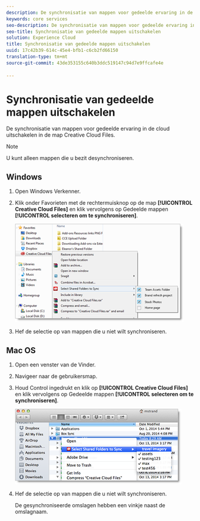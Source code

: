 ```yaml
---
description: De synchronisatie van mappen voor gedeelde ervaring in de cloud uitschakelen in de map Creative Cloud Files.
keywords: core services
seo-description: De synchronisatie van mappen voor gedeelde ervaring in de cloud uitschakelen in de map Creative Cloud Files.
seo-title: Synchronisatie van gedeelde mappen uitschakelen
solution: Experience Cloud
title: Synchronisatie van gedeelde mappen uitschakelen
uuid: 17c42b39-614c-45e4-bfb1-c6cb2fd66150
translation-type: tm+mt
source-git-commit: 43de353155c640b3ddc519147c94d7e9ffcafe4e

---
```



# Synchronisatie van gedeelde mappen uitschakelen

De synchronisatie van mappen voor gedeelde ervaring in de cloud uitschakelen in de map Creative Cloud Files.

>[!NOTE]
>
>U kunt alleen mappen die u bezit desynchroniseren.

## Windows

1. Open Windows Verkenner.

1. Klik onder Favorieten met de rechtermuisknop op de map **[!UICONTROL Creative Cloud Files]** en klik vervolgens op Gedeelde mappen **[!UICONTROL selecteren om te synchroniseren]**.

   ![](assets/select_sync_folders.png)

1. Hef de selectie op van mappen die u niet wilt synchroniseren.

## Mac OS

1. Open een venster van de Vinder.

1. Navigeer naar de gebruikersmap.

1. Houd Control ingedrukt en klik op **[!UICONTROL Creative Cloud Files]** en klik vervolgens op Gedeelde mappen **[!UICONTROL selecteren om te synchroniseren]**.

   ![](assets/select_sync_folders_mac.png)

1. Hef de selectie op van mappen die u niet wilt synchroniseren.

   De gesynchroniseerde omslagen hebben een vinkje naast de omslagnaam.
